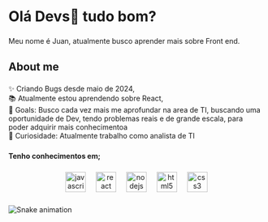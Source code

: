 <h1 align="left">Olá Devs👋 tudo bom?</h1>

###

<p align="left">Meu nome é Juan, atualmente busco aprender mais sobre Front end.</p>

###

<h2 align="left">About me</h2>

###

<p align="left">✨ Criando Bugs desde maio de 2024,<br>📚 Atualmente estou aprendendo sobre React, <br>🎯 Goals: Busco cada vez mais me aprofundar na area de TI, buscando uma oportunidade de Dev, tendo problemas reais e de grande escala, para poder adquirir mais conhecimentoa<br>🎲 Curiosidade: Atualmente trabalho como analista de TI</p>

###

<h4 align="left">Tenho conhecimentos em;</h4>

###

<div align="center">
  <img src="https://cdn.jsdelivr.net/gh/devicons/devicon/icons/javascript/javascript-original.svg" height="40" alt="javascript logo"  />
  <img width="12" />
  <img src="https://cdn.jsdelivr.net/gh/devicons/devicon/icons/react/react-original.svg" height="40" alt="react logo"  />
  <img width="12" />
  <img src="https://cdn.jsdelivr.net/gh/devicons/devicon/icons/nodejs/nodejs-original.svg" height="40" alt="nodejs logo"  />
  <img width="12" />
  <img src="https://cdn.jsdelivr.net/gh/devicons/devicon/icons/html5/html5-original.svg" height="40" alt="html5 logo"  />
  <img width="12" />
  <img src="https://cdn.jsdelivr.net/gh/devicons/devicon/icons/css3/css3-original.svg" height="40" alt="css3 logo"  />
</div>

###

<img src="https://raw.githubusercontent.com/juanmuzyy/juanmuzyy/output/snake.svg" alt="Snake animation" />

###
